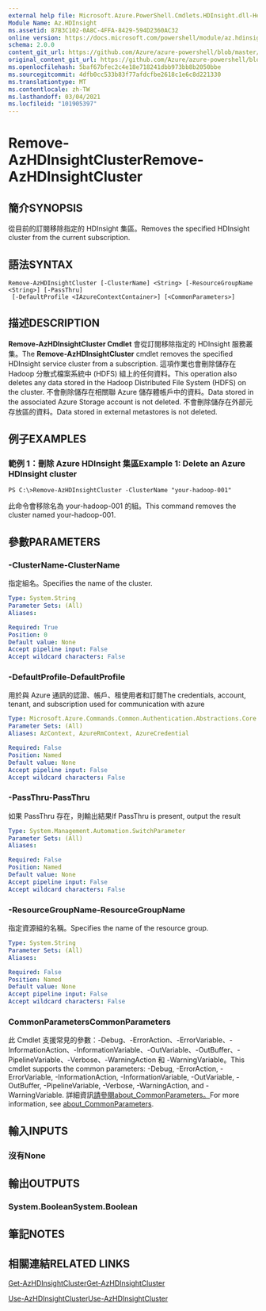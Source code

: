 ```yaml
---
external help file: Microsoft.Azure.PowerShell.Cmdlets.HDInsight.dll-Help.xml
Module Name: Az.HDInsight
ms.assetid: 87B3C102-0A8C-4FFA-8429-594D2360AC32
online version: https://docs.microsoft.com/powershell/module/az.hdinsight/remove-azhdinsightcluster
schema: 2.0.0
content_git_url: https://github.com/Azure/azure-powershell/blob/master/src/HDInsight/HDInsight/help/Remove-AzHDInsightCluster.md
original_content_git_url: https://github.com/Azure/azure-powershell/blob/master/src/HDInsight/HDInsight/help/Remove-AzHDInsightCluster.md
ms.openlocfilehash: 5baf67bfec2c4e18e718241dbb973bb8b2050bbe
ms.sourcegitcommit: 4dfb0cc533b83f77afdcfbe2618c1e6c8d221330
ms.translationtype: MT
ms.contentlocale: zh-TW
ms.lasthandoff: 03/04/2021
ms.locfileid: "101905397"
---
```

# <span data-ttu-id="d985a-101">Remove-AzHDInsightCluster</span><span class="sxs-lookup"><span data-stu-id="d985a-101">Remove-AzHDInsightCluster</span></span>

## <span data-ttu-id="d985a-102">簡介</span><span class="sxs-lookup"><span data-stu-id="d985a-102">SYNOPSIS</span></span>
<span data-ttu-id="d985a-103">從目前的訂閱移除指定的 HDInsight 集區。</span><span class="sxs-lookup"><span data-stu-id="d985a-103">Removes the specified HDInsight cluster from the current subscription.</span></span>

## <span data-ttu-id="d985a-104">語法</span><span class="sxs-lookup"><span data-stu-id="d985a-104">SYNTAX</span></span>

```
Remove-AzHDInsightCluster [-ClusterName] <String> [-ResourceGroupName <String>] [-PassThru]
 [-DefaultProfile <IAzureContextContainer>] [<CommonParameters>]
```

## <span data-ttu-id="d985a-105">描述</span><span class="sxs-lookup"><span data-stu-id="d985a-105">DESCRIPTION</span></span>
<span data-ttu-id="d985a-106">**Remove-AzHDInsightCluster Cmdlet** 會從訂閱移除指定的 HDInsight 服務叢集。</span><span class="sxs-lookup"><span data-stu-id="d985a-106">The **Remove-AzHDInsightCluster** cmdlet removes the specified HDInsight service cluster from a subscription.</span></span>
<span data-ttu-id="d985a-107">這項作業也會刪除儲存在 Hadoop 分散式檔案系統中 (HDFS) 組上的任何資料。</span><span class="sxs-lookup"><span data-stu-id="d985a-107">This operation also deletes any data stored in the Hadoop Distributed File System (HDFS) on the cluster.</span></span>
<span data-ttu-id="d985a-108">不會刪除儲存在相關聯 Azure 儲存體帳戶中的資料。</span><span class="sxs-lookup"><span data-stu-id="d985a-108">Data stored in the associated Azure Storage account is not deleted.</span></span>
<span data-ttu-id="d985a-109">不會刪除儲存在外部元存放區的資料。</span><span class="sxs-lookup"><span data-stu-id="d985a-109">Data stored in external metastores is not deleted.</span></span>

## <span data-ttu-id="d985a-110">例子</span><span class="sxs-lookup"><span data-stu-id="d985a-110">EXAMPLES</span></span>

### <span data-ttu-id="d985a-111">範例 1：刪除 Azure HDInsight 集區</span><span class="sxs-lookup"><span data-stu-id="d985a-111">Example 1: Delete an Azure HDInsight cluster</span></span>
```
PS C:\>Remove-AzHDInsightCluster -ClusterName "your-hadoop-001"
```

<span data-ttu-id="d985a-112">此命令會移除名為 your-hadoop-001 的組。</span><span class="sxs-lookup"><span data-stu-id="d985a-112">This command removes the cluster named your-hadoop-001.</span></span>

## <span data-ttu-id="d985a-113">參數</span><span class="sxs-lookup"><span data-stu-id="d985a-113">PARAMETERS</span></span>

### <span data-ttu-id="d985a-114">-ClusterName</span><span class="sxs-lookup"><span data-stu-id="d985a-114">-ClusterName</span></span>
<span data-ttu-id="d985a-115">指定組名。</span><span class="sxs-lookup"><span data-stu-id="d985a-115">Specifies the name of the cluster.</span></span>

```yaml
Type: System.String
Parameter Sets: (All)
Aliases:

Required: True
Position: 0
Default value: None
Accept pipeline input: False
Accept wildcard characters: False
```

### <span data-ttu-id="d985a-116">-DefaultProfile</span><span class="sxs-lookup"><span data-stu-id="d985a-116">-DefaultProfile</span></span>
<span data-ttu-id="d985a-117">用於與 Azure 通訊的認證、帳戶、租使用者和訂閱</span><span class="sxs-lookup"><span data-stu-id="d985a-117">The credentials, account, tenant, and subscription used for communication with azure</span></span>

```yaml
Type: Microsoft.Azure.Commands.Common.Authentication.Abstractions.Core.IAzureContextContainer
Parameter Sets: (All)
Aliases: AzContext, AzureRmContext, AzureCredential

Required: False
Position: Named
Default value: None
Accept pipeline input: False
Accept wildcard characters: False
```

### <span data-ttu-id="d985a-118">-PassThru</span><span class="sxs-lookup"><span data-stu-id="d985a-118">-PassThru</span></span>
<span data-ttu-id="d985a-119">如果 PassThru 存在，則輸出結果</span><span class="sxs-lookup"><span data-stu-id="d985a-119">If PassThru is present, output the result</span></span>

```yaml
Type: System.Management.Automation.SwitchParameter
Parameter Sets: (All)
Aliases:

Required: False
Position: Named
Default value: None
Accept pipeline input: False
Accept wildcard characters: False
```

### <span data-ttu-id="d985a-120">-ResourceGroupName</span><span class="sxs-lookup"><span data-stu-id="d985a-120">-ResourceGroupName</span></span>
<span data-ttu-id="d985a-121">指定資源組的名稱。</span><span class="sxs-lookup"><span data-stu-id="d985a-121">Specifies the name of the resource group.</span></span>

```yaml
Type: System.String
Parameter Sets: (All)
Aliases:

Required: False
Position: Named
Default value: None
Accept pipeline input: False
Accept wildcard characters: False
```

### <span data-ttu-id="d985a-122">CommonParameters</span><span class="sxs-lookup"><span data-stu-id="d985a-122">CommonParameters</span></span>
<span data-ttu-id="d985a-123">此 Cmdlet 支援常見的參數：-Debug、-ErrorAction、-ErrorVariable、-InformationAction、-InformationVariable、-OutVariable、-OutBuffer、-PipelineVariable、-Verbose、-WarningAction 和 -WarningVariable。</span><span class="sxs-lookup"><span data-stu-id="d985a-123">This cmdlet supports the common parameters: -Debug, -ErrorAction, -ErrorVariable, -InformationAction, -InformationVariable, -OutVariable, -OutBuffer, -PipelineVariable, -Verbose, -WarningAction, and -WarningVariable.</span></span> <span data-ttu-id="d985a-124">詳細資訊[請參閱about_CommonParameters。](http://go.microsoft.com/fwlink/?LinkID=113216)</span><span class="sxs-lookup"><span data-stu-id="d985a-124">For more information, see [about_CommonParameters](http://go.microsoft.com/fwlink/?LinkID=113216).</span></span>

## <span data-ttu-id="d985a-125">輸入</span><span class="sxs-lookup"><span data-stu-id="d985a-125">INPUTS</span></span>

### <span data-ttu-id="d985a-126">沒有</span><span class="sxs-lookup"><span data-stu-id="d985a-126">None</span></span>
## <span data-ttu-id="d985a-127">輸出</span><span class="sxs-lookup"><span data-stu-id="d985a-127">OUTPUTS</span></span>

### <span data-ttu-id="d985a-128">System.Boolean</span><span class="sxs-lookup"><span data-stu-id="d985a-128">System.Boolean</span></span>
## <span data-ttu-id="d985a-129">筆記</span><span class="sxs-lookup"><span data-stu-id="d985a-129">NOTES</span></span>

## <span data-ttu-id="d985a-130">相關連結</span><span class="sxs-lookup"><span data-stu-id="d985a-130">RELATED LINKS</span></span>

[<span data-ttu-id="d985a-131">Get-AzHDInsightCluster</span><span class="sxs-lookup"><span data-stu-id="d985a-131">Get-AzHDInsightCluster</span></span>](./Get-AzHDInsightCluster.md)

[<span data-ttu-id="d985a-132">Use-AzHDInsightCluster</span><span class="sxs-lookup"><span data-stu-id="d985a-132">Use-AzHDInsightCluster</span></span>](./Use-AzHDInsightCluster.md)


